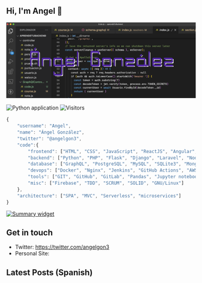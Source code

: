 ## Hi, I'm Angel 👋
![](header2.png)

![Python application](https://github.com/rafnixg/rafnixg/workflows/Python%20application/badge.svg?branch=master&event=schedule) ![Visitors](https://visitor-badge.laobi.icu/badge?page_id=rafnixg.rafnixg)

```javascript
{
    "username": "Angel",
    "name": "Ángel González",
    "twitter": "@angelgon3",
    "code":{
        "frontend": ["HTML", "CSS", "JavaScript", "ReactJS", "Angular", "Svelte", "Boostrap", "TailWind"],
        "backend": ["Python", "PHP", "Flask", "Django", "Laravel", "NodeJS", "Odoo"],
        "database": ["GraphQL", "PostgreSQL", "MySQL", "SQLite3", "MongoDB", "Firestore"],
        "devops": ["Docker", "Nginx", "Jenkins", "GitHub Actions", "AWS", "Heroku", "RailWay"],
        "tools": ["GIT", "GitHub", "GitLab", "Pandas", "Jupyter notebook", "Redis", "Celery"],
        "misc": ["Firebase", "TDD", "SCRUM", "SOLID", "GNU/Linux"]
    },
    "architecture": ["SPA", "MVC", "Serverless", "microservices"]
}
```

[![Summary widget](https://cr-ss-service.azurewebsites.net/api/ScreenShot?widget=summary&username=kant003&show-header=true)](https://profile.codersrank.io/user/kant003)

## Get in touch

- Twitter: https://twitter.com/angelgon3
- Personal Site: 


## Latest Posts (Spanish)


